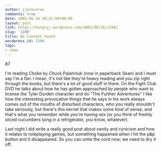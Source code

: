 ```yaml
---
author: jjackunrau
comments: true
date: 2002-06-16 20:25:00+00:00
layout: post
link: https://hungryj.wordpress.com/2002/06/16/1198/
slug: '1198'
title: No Content Found
wordpress_id: 1198
tags:
- sean
---
```


87
  

  
I'm reading Choke by Chuck Palahniuk (now in paperback Sean) and I must say I'm a fan.  I mean, it's not like they're heavy reading and you zip right through the books, but there's a lot of good stuff in there.  On the Fight Club DVD he talks about how he has gotten approached by people who want to license the Tyler Durden character and do "The Further Adventures"  I like how the interesting provocative things that he says in his work always comes out of the mouths of disturbed characters, who you really shouldn't take seriously, but there's this kernel that makes some kind of sense, and that's what you remember while you're having sex (or you think of freshly sliced cucumbers lying in a refrigerator, you know, whatever).
  

  
Last night I did write a really good post about vanity and cynicism and how it relates to roleplaying games, but something happened when I hit the p&p button and it disappeared.  So you can untie the cord now; we need to dry it off.
